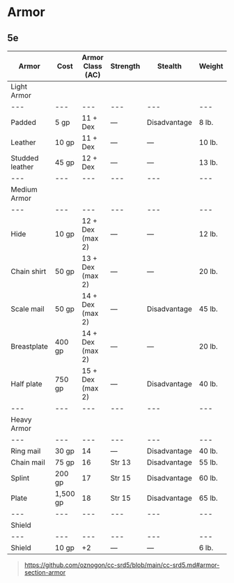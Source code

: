 # Armor

## 5e

| Armor |Cost |Armor Class (AC) |Strength |Stealth |Weight |
|---    |---  |---              |---      |---     |---    |
| Light Armor ||||| |
|---    |---  |---              |---      |---     |---    |
| Padded |5 gp |11 + Dex  |— |Disadvantage |8 lb. |
| Leather |10 gp |11 + Dex  |— |— |10 lb. |
| Studded leather |45 gp |12 + Dex  |— |— |13 lb. |
|---    |---  |---              |---      |---     |---    |
| Medium Armor ||||| |
|---    |---  |---              |---      |---     |---    |
| Hide |10 gp |12 + Dex  (max 2) |— |— |12 lb. |
| Chain shirt |50 gp |13 + Dex  (max 2) |— |— |20 lb. |
| Scale mail |50 gp |14 + Dex  (max 2) |— |Disadvantage |45 lb. |
| Breastplate |400 gp |14 + Dex  (max 2) |— |— |20 lb. |
| Half plate |750 gp |15 + Dex  (max 2) |— |Disadvantage |40 lb. |
|---    |---  |---              |---      |---     |---    |
| Heavy Armor ||||| |
|---    |---  |---              |---      |---     |---    |
| Ring mail |30 gp |14 |— |Disadvantage |40 lb. |
| Chain mail |75 gp |16 |Str 13 |Disadvantage |55 lb. |
| Splint |200 gp |17 |Str 15 |Disadvantage |60 lb. |
| Plate |1,500 gp |18 |Str 15 |Disadvantage |65 lb. |
|---    |---  |---              |---      |---     |---    |
| Shield ||||| |
|---    |---  |---              |---      |---     |---    |
| Shield |10 gp |+2 |— |— |6 lb. |

> https://github.com/oznogon/cc-srd5/blob/main/cc-srd5.md#armor-section-armor
